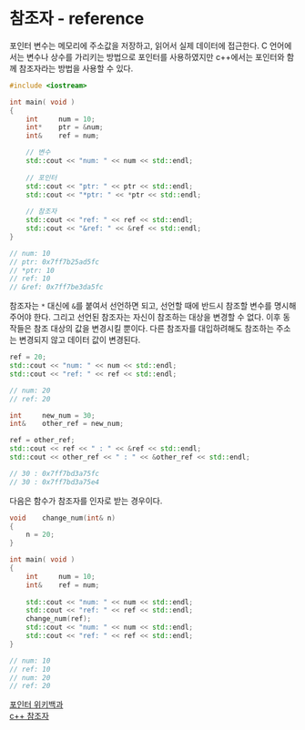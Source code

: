 # 참조자 - reference

포인터 변수는 메모리에 주소값을 저장하고, 읽어서 실제 데이터에 접근한다. C 언어에서는 변수나 상수를 가리키는 방법으로 포인터를 사용하였지만 c++에서는 포인터와 함께 참조자라는 방법을 사용할 수 있다.

```cpp
#include <iostream>

int	main( void )
{
	int		num = 10;
	int*	ptr = &num;
	int&	ref = num;

	// 변수
	std::cout << "num: " << num << std::endl;
	
	// 포인터
	std::cout << "ptr: " << ptr << std::endl;
	std::cout << "*ptr: " << *ptr << std::endl;
	
	// 참조자
	std::cout << "ref: " << ref << std::endl;
	std::cout << "&ref: " << &ref << std::endl;
}

// num: 10
// ptr: 0x7ff7b25ad5fc
// *ptr: 10
// ref: 10
// &ref: 0x7ff7be3da5fc
```

참조자는 `*` 대신에 `&`를 붙여서 선언하면 되고, 선언할 때에 반드시 참조할 변수를 명시해주어야 한다. 그리고 선언된 참조자는 자신이 참조하는 대상을 변경할 수 없다. 이후 동작들은 참조 대상의 값을 변경시킬 뿐이다. 다른 참조자를 대입하려해도 참조하는 주소는 변경되지 않고 데이터 값이 변경된다.  

```cpp
ref = 20;
std::cout << "num: " << num << std::endl;
std::cout << "ref: " << ref << std::endl;

// num: 20
// ref: 20
```

```cpp
int		new_num = 30;
int&	other_ref = new_num;

ref = other_ref;
std::cout << ref << " : " << &ref << std::endl;
std::cout << other_ref << " : " << &other_ref << std::endl;

// 30 : 0x7ff7bd3a75fc
// 30 : 0x7ff7bd3a75e4
```

다음은 함수가 참조자를 인자로 받는 경우이다.  

```cpp
void	change_num(int& n)
{
	n = 20;
}

int	main( void )
{
	int		num = 10;
	int&	ref = num;
	
	std::cout << "num: " << num << std::endl;
	std::cout << "ref: " << ref << std::endl;
	change_num(ref);
	std::cout << "num: " << num << std::endl;
	std::cout << "ref: " << ref << std::endl;
}

// num: 10
// ref: 10
// num: 20
// ref: 20
```

[포인터 위키백과](https://ko.wikipedia.org/wiki/%ED%8F%AC%EC%9D%B8%ED%84%B0_(%ED%94%84%EB%A1%9C%EA%B7%B8%EB%9E%98%EB%B0%8D)#:~:text=%ED%8F%AC%EC%9D%B8%ED%84%B0(pointer)%EB%8A%94%20%ED%94%84%EB%A1%9C%EA%B7%B8%EB%9E%98%EB%B0%8D%20%EC%96%B8%EC%96%B4,%EA%B2%83%EC%9D%84%20%EC%97%AD%EC%B0%B8%EC%A1%B0%EB%9D%BC%EA%B3%A0%20%ED%95%9C%EB%8B%A4.)  
[c++ 참조자](https://modoocode.com/141)
